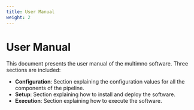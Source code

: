 ```yaml
---
title: User Manual
weight: 2
---
```


# User Manual

This document presents the user manual of the multimno software. Three sections are included:  
- **Configuration**: Section explaining the configuration values for all the components of the pipeline.  
- **Setup**: Section explaining how to install and deploy the software.  
- **Execution**: Section explaining how to execute the software.  


